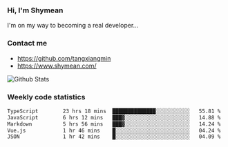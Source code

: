 ### Hi, I'm Shymean

I'm on my way to becoming a real developer...

### Contact me

- <https://github.com/tangxiangmin>
- <https://www.shymean.com/>

![Github Stats](https://github-readme-stats.vercel.app/api?username=tangxiangmin&show_icons=true&theme=dark)


###  Weekly code statistics

<!--START_SECTION:waka-->

```txt
TypeScript        23 hrs 18 mins  ██████████████░░░░░░░░░░░   55.81 %
JavaScript        6 hrs 12 mins   ███▓░░░░░░░░░░░░░░░░░░░░░   14.88 %
Markdown          5 hrs 56 mins   ███▓░░░░░░░░░░░░░░░░░░░░░   14.24 %
Vue.js            1 hr 46 mins    █░░░░░░░░░░░░░░░░░░░░░░░░   04.24 %
JSON              1 hr 42 mins    █░░░░░░░░░░░░░░░░░░░░░░░░   04.09 %
```

<!--END_SECTION:waka-->